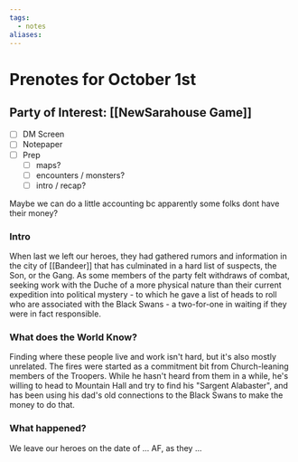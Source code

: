 ```yaml
---
tags:
  - notes
aliases:
---
```


# Prenotes for October 1st
## Party of Interest: [[NewSarahouse Game]]
- [ ] DM Screen
- [ ] Notepaper
- [ ] Prep
	- [ ] maps?
	- [ ] encounters / monsters?
	- [ ] intro / recap?

Maybe we can do a little accounting bc apparently some folks dont have their money?

### Intro

When last we left our heroes, they had gathered rumors and information in the city of [[Bandeer]] that has culminated in a hard list of suspects, the Son, or the Gang. As some members of the party felt withdraws of combat, seeking work with the Duche of a more physical nature than their current expedition into political mystery - to which he gave a list of heads to roll who are associated with the Black Swans - a two-for-one in waiting if they were in fact responsible.



### What does the World Know?

Finding where these people live and work isn't hard, but it's also mostly unrelated. The fires were started as a commitment bit from Church-leaning members of the Troopers. While he hasn't heard from them in a while, he's willing to head to Mountain Hall and try to find his "Sargent Alabaster", and has been using his dad's old connections to the Black Swans to make the money to do that.

### What happened?


We leave our heroes on the date of ... AF, as they ...
